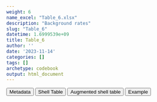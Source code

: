 ```yaml
---
weight: 6
name_excel: "Table_6.xlsx"
description: "Background rates"
slug: "Table_6"
datetime: 1.6999539e+09
title: Table_6
author: ''
date: '2023-11-14'
categories: []
tags: []
archetype: codebook
output: html_document
---
```


<script src="/rmarkdown-libs/core-js/shim.min.js"></script>
<script src="/rmarkdown-libs/react/react.min.js"></script>
<script src="/rmarkdown-libs/react/react-dom.min.js"></script>
<script src="/rmarkdown-libs/reactwidget/react-tools.js"></script>
<script src="/rmarkdown-libs/htmlwidgets/htmlwidgets.js"></script>
<link href="/rmarkdown-libs/reactable/reactable.css" rel="stylesheet" />
<script src="/rmarkdown-libs/reactable-binding/reactable.js"></script>
<div class="tab">
<button class="tablinks" onclick="openCity(event, &#39;Metadata&#39;)" id="defaultOpen">Metadata</button>
<button class="tablinks" onclick="openCity(event, &#39;Shell Table&#39;)">Shell Table</button>
<button class="tablinks" onclick="openCity(event, &#39;Augmented shell table&#39;)">Augmented shell table</button>
<button class="tablinks" onclick="openCity(event, &#39;Example&#39;)">Example</button>
</div>
<div class="tabcontent"></div>
<div id="Example" class="tabcontent">
<div id="htmlwidget-1" class="reactable html-widget " style="width:auto;height:600px;"></div>
<script type="application/json" data-for="htmlwidget-1">{"x":{"tag":{"name":"Reactable","attribs":{"data":{"Group":["2019 before COVID-19 infection","NA","NA","NA","NA","NA","NA","NA","NA","NA","NA","NA","NA","NA","NA","NA","NA","2020 before COVID-19 infection","NA","NA"],"B_COAGDIS_AESI":["Total (all ages/gender)","Total age Standardized","Gender specific","F","M","Age specific (years)","0-4","45057","45277","18-24","25-29","30-39","40-49","50-59","60-69","70-79","80+","Total (all ages/gender)","Total age Standardized","Gender specific"],"counts":["28",null,"NA","17","11","NA","1","0","0","0","0","0","2","3","5","7","10","27",null,"NA"],"persontime":["2809010",null,"NA","1447819","1361191","NA","95778","180988","152921","162331","141147","284861","438607","450129","350158","289704","262386","2797116",null,"NA"],"IR":["364.08","284.26","NA","428.87","295.16000000000003","NA","381.35","0","0","0","0","0","166.55","243.43","521.54999999999995","882.54","1392.03","352.57","275.69","NA"],"lb":["241.93","185.79","NA","249.83","147.34","NA","9.65","0","0","0","0","0","20.170000000000002","50.2","169.35","354.83","667.53","232.34","179.95","NA"],"ub":["526.19000000000005","416.32","NA","686.66","528.13","NA","2124.75","744.45","881.08","830.01","954.58","472.99","601.64","711.41","1217.1199999999999","1818.37","2560","512.97","404.21","NA"]},"columns":[{"id":"Group","name":"Group","type":"character"},{"id":"B_COAGDIS_AESI","name":"B_COAGDIS_AESI","type":"character"},{"id":"counts","name":"counts","type":"character"},{"id":"persontime","name":"persontime","type":"character"},{"id":"IR","name":"IR","type":"character"},{"id":"lb","name":"lb","type":"character"},{"id":"ub","name":"ub","type":"character"}],"sortable":false,"searchable":true,"pagination":false,"highlight":true,"bordered":true,"striped":true,"style":{"maxWidth":1800},"height":"600px","dataKey":"90eaaf6cedbaa96053bf8f38a67a741b"},"children":[]},"class":"reactR_markup"},"evals":[],"jsHooks":[]}</script>
</div>
